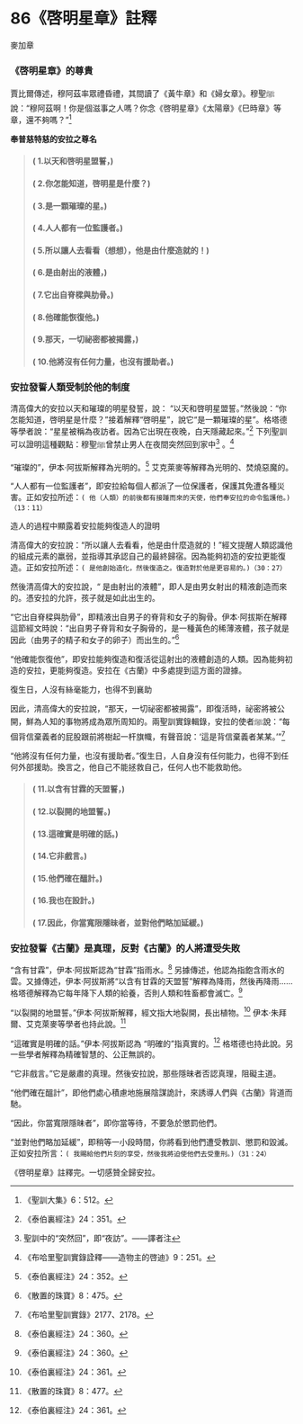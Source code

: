 # 86《啓明星章》註釋

麥加章

### 《啓明星章》的尊貴

賈比爾傳述，穆阿茲率眾禮昏禮，其間讀了《黃牛章》和《婦女章》。穆聖ﷺ說：“穆阿茲啊！你是個滋事之人嗎？你念《啓明星章》《太陽章》《巳時章》等章，還不夠嗎？”[^1] 

**奉普慈特慈的安拉之尊名**

> #### ( 1.以天和啓明星盟誓，)
> #### ( 2.你怎能知道，啓明星是什麼？)
> #### ( 3.是一顆璀璨的星。)
> #### ( 4.人人都有一位監護者。)
> #### ( 5.所以讓人去看看（想想），他是由什麼造就的！)
> #### ( 6.是由射出的液體，) 
> #### ( 7.它出自脊樑與肋骨。) 
> #### ( 8.他確能恢復他。)
> #### ( 9.那天，一切祕密都被揭露，)
> #### ( 10.他將沒有任何力量，也沒有援助者。)

### 安拉發誓人類受制於他的制度

清高偉大的安拉以天和璀璨的明星發誓，說： “以天和啓明星盟誓。”然後說：“你怎能知道，啓明星是什麼？”接着解釋“啓明星”，說它“是一顆璀璨的星”。格塔德等學者說：“星星被稱為夜訪者。因為它出現在夜晚，白天隱藏起來。”[^2] 下列聖訓可以證明這種觀點：穆聖ﷺ曾禁止男人在夜間突然回到家中[^3] 。[^4] 

[^1]:《聖訓大集》6：512。

[^2]:《泰伯裏經注》24：351。

[^3]:聖訓中的“突然回”，即“夜訪”。——譯者注

[^4]:《布哈里聖訓實錄詮釋——造物主的啓迪》9：251。

“璀璨的”，伊本·阿拔斯解釋為光明的。[^5] 艾克萊麥等解釋為光明的、焚燒惡魔的。

“人人都有一位監護者”，即安拉給每個人都派了一位保護者，保護其免遭各種災害。正如安拉所述：`( 他（人類）的前後都有接踵而來的天使，他們奉安拉的命令監護他。)（13：11）`

造人的過程中顯露着安拉能夠復造人的證明

清高偉大的安拉說：“所以讓人去看看，他是由什麼造就的！”經文提醒人類認識他的組成元素的羸弱，並指導其承認自己的最終歸宿。因為能夠初造的安拉更能復造。正如安拉所述：`( 是他創始造化，然後復造之。復造對於他是更容易的。)（30：27）`

然後清高偉大的安拉說，“ 是由射出的液體”，即人是由男女射出的精液創造而來的。憑安拉的允許，孩子就是如此出生的。

“它出自脊樑與肋骨”，即精液出自男子的脊背和女子的胸骨。伊本·阿拔斯在解釋這節經文時說：“出自男子脊背和女子胸骨的，是一種黃色的稀薄液體，孩子就是因此（由男子的精子和女子的卵子）而出生的。”[^6] 

“他確能恢復他”，即安拉能夠復造和復活從這射出的液體創造的人類。因為能夠初造的安拉，更能夠復造。安拉在《古蘭》中多處提到這方面的證據。

復生日，人沒有絲毫能力，也得不到襄助

因此，清高偉大的安拉說，“那天，一切祕密都被揭露”，即復活時，祕密將被公開，鮮為人知的事物將成為眾所周知的。兩聖訓實錄輯錄，安拉的使者ﷺ說：“每個背信棄義者的屁股跟前將樹起一杆旗幟，有聲音說：‘這是背信棄義者某某。’”[^7] 

“他將沒有任何力量，也沒有援助者。”復生日，人自身沒有任何能力，也得不到任何外部援助。換言之，他自己不能拯救自己，任何人也不能救助他。

> #### ( 11.以含有甘霖的天盟誓，) 
> #### ( 12.以裂開的地盟誓。)
> #### ( 13.這確實是明確的話。)
> #### ( 14.它非戲言。)
> #### ( 15.他們確在醞計。) 
> #### ( 16.我也在設計。)
> #### ( 17.因此，你當寬限隱昧者，並對他們略加延緩。)

### 安拉發誓《古蘭》是真理，反對《古蘭》的人將遭受失敗

“含有甘霖”，伊本·阿拔斯認為“甘霖”指雨水。[^8] 另據傳述，他認為指飽含雨水的雲。又據傳述，伊本·阿拔斯將“以含有甘霖的天盟誓”解釋為降雨，然後再降雨……格塔德解釋為它每年降下人類的給養，否則人類和牲畜都會滅亡。[^9] 

“以裂開的地盟誓。”伊本·阿拔斯解釋，經文指大地裂開，長出植物。[^10] 伊本·朱拜爾、艾克萊麥等學者也持此說。[^11] 

“這確實是明確的話。”伊本·阿拔斯認為 “明確的”指真實的。[^12] 格塔德也持此說。另一些學者解釋為精確智慧的、公正無誤的。

“它非戲言。”它是嚴肅的真理。然後安拉說，那些隱昧者否認真理，阻礙主道。

“他們確在醞計”，即他們處心積慮地施展陰謀詭計，來誘導人們與《古蘭》背道而馳。

“因此，你當寬限隱昧者”，即你當等待，不要急於懲罰他們。

“並對他們略加延緩”，即稍等一小段時間，你將看到他們遭受教訓、懲罰和毀滅。正如安拉所言：`( 我賜給他們片刻的享受，然後我將迫使他們去受重刑。)（31：24）`

《啓明星章》註釋完。一切感贊全歸安拉。


[^5]:《泰伯裏經注》24：352。

[^6]:《散置的珠寶》8：475。

[^7]:《布哈里聖訓實錄》2177、2178。

[^8]:《泰伯裏經注》24：360。

[^9]:《泰伯裏經注》24：360。

[^10]:《泰伯裏經注》24：361。

[^11]:《散置的珠寶》8：477。

[^12]:《泰伯裏經注》24：361。